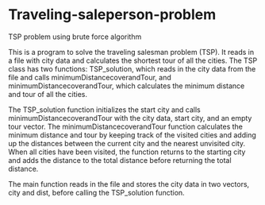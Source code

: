 # Traveling-saleperson-problem
TSP problem using brute force algorithm 


This is a program to solve the traveling salesman problem (TSP). It reads in a file with city data and calculates the shortest tour of all the cities. The TSP class has two functions: TSP_solution, which reads in the city data from the file and calls minimumDistancecoverandTour, and minimumDistancecoverandTour, which calculates the minimum distance and tour of all the cities.

The TSP_solution function initializes the start city and calls minimumDistancecoverandTour with the city data, start city, and an empty tour vector. The minimumDistancecoverandTour function calculates the minimum distance and tour by keeping track of the visited cities and adding up the distances between the current city and the nearest unvisited city. When all cities have been visited, the function returns to the starting city and adds the distance to the total distance before returning the total distance.

The main function reads in the file and stores the city data in two vectors, city and dist, before calling the TSP_solution function.
